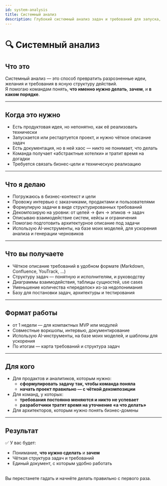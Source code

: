 ```yaml
---
id: system-analysis
title: Системный анализ
description: Глубокий системный анализ задач и требований для запуска, развития или рестарта продуктов
---
```


# 🔍 Системный анализ

## Что это

Системный анализ — это способ превратить разрозненные идеи, желания и требования в ясную структуру действий.  
Я помогаю командам понять, **что именно нужно делать**, **зачем**, и **в каком порядке**.

---

## Когда это нужно

- Есть продуктовая идея, но непонятно, как её реализовать технически
- Запускается или рестартуется проект, и нужно чёткое описание задач
- Есть документация, но в ней хаос — никто не понимает, что делать
- Команда получает «абстрактные хотелки» и тратит время на догадки
- Требуется связать бизнес-цели и техническую реализацию

---

## Что я делаю

- Погружаюсь в бизнес-контекст и цели
- Провожу интервью с заказчиками, продактами и пользователями
- Формулирую задачи в виде структурированных требований
- Декомпозирую на уровни: от целей → фич → эпиков → задач
- Описываю взаимодействие систем, кейсы и ограничения
- Помогаю подготовить архитектурное описание под задачи
- Использую AI-инструменты, на базе моих моделей, для ускорения анализа и генерации черновиков

---

## Что вы получаете

- Чёткое описание требований в удобном формате (Markdown, Confluence, YouTrack, ...)
- Структуру задач — понятную и исполнителям, и руководству
- Диаграммы взаимодействия, таблицы сущностей, use cases
- Уменьшение количества «переделок» из-за недопонимания
- Базу для постановки задач, архитектуры и тестирования

---

## Формат работы

- от 1 недели — для компактных MVP или модулей
- Совместные воркшопы, интервью, документирование
- Использую AI-инструменты, на базе моих моделей, и шаблоны для ускорения
- По итогам — карта требований и структура задач

---

## Для кого

- Для продактов и аналитиков, которым нужно:
  - **сформулировать задачу так, чтобы команда поняла**
  - **начать проект правильно — с чёткой декомпозиции**
- Для команд, у которых:
  - **требования постоянно меняются и никто не успевает**
  - **разработчики тратят время на уточнение «а что делать»**
- Для архитекторов, которым нужно понять бизнес-домены

---

## Результат

✅ У вас будет:
- Понимание, **что нужно сделать** и **зачем**
- Чёткая структура задач и требований
- Единый документ, с которым удобно работать
<br />
Вы перестанете гадать и начнёте делать правильно с первого раза. 